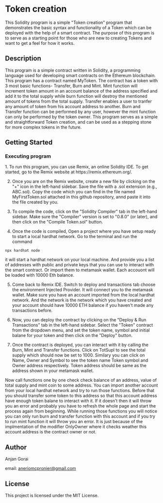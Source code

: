 <h1>Token creation </h1>

This Solidity program is a simple "Token creation" program that demonstrates the basic syntax and functionality of a Token which can be deployed with the help of a smart contract. The purpose of this program is to serve as a starting point for those who are new to creating Tokens and want to get a feel for how it works.

<h2>Description</h2>
This program is a simple contract written in Solidity, a programming language used for developing smart contracts on the Ethereum blockchain. This program has a contract named MyToken. The contract has a token with 3 most basic functions- Transfer, Burn and Mint. Mint function will increment token amount in an account balance of the address specified and add it to the total supply while burn function will destroy the mentioned amount of tokens from the total supply. Transfer enables a user to tranfer any amount of token from his account address to another. Burn and Transfer function can be performed by any user, however the mint function can only be performed by the token owner. This program serves as a simple and straightforward Token creation, and can be used as a stepping stone for more complex tokens in the future.

<h2>Getting Started</h2>
<h3>Executing program</h3>
1. To run this program, you can use Remix, an online Solidity IDE. To get started, go to the Remix website at https://remix.ethereum.org/.

2. Once you are on the Remix website, create a new file by clicking on the "+" icon in the left-hand sidebar. Save the file with a .sol extension (e.g., ABC.sol). 
   Copy the code  which you can find in the file named MyFirstToken.sol attached in this github repository, annd paste it into the file created by you.

3. To compile the code, click on the "Solidity Compiler" tab in the left-hand sidebar. Make sure the "Compiler" version is set to "0.8.0" (or later), and then 
   click on the "Compile Token.sol" button.

4. Once the code is compiled, Open a project where you have setup ready to start a local hardhat network. Go to the terminal and run the command
```
npx hardhat node
```
   it will start a hardhat network on your local machine. And provide you a list of addresses with public and private keys that you can use to 
   interact with the smart contract. Or import them to metamask wallet. Each accouont will be loaded with 10000 Eth balance.

5. Come back to Remix IDE. Switch to deploy and transactions tab choose the environment Injected Provider. It will connect you to the metamask wallet.
   Make sure you have an account imported from the local hardhat network. And the network is the network which you have created and your account
   should have 10000 ETH balance if you haven't made any transactions before.

6. Now, you can deploy the contract by clicking on the "Deploy & Run Transactions" tab in the left-hand sidebar. Select the "Token" contract from the dropdown 
   menu, and set the token name, symbol and initial balane for your token and then click on the "Deploy" button.

7. Once the contract is deployed, you can interact with it by calling the Burn, Mint and Transfer functions. Click on TotSupl to see the total supply which should 
   now be set to 1000. Similary you can click on Name, Owner and Symbol to see the token name Token symbol and Owner address respectively. Token address
   should be same as the address shown in your metamask wallet.

Now call functions one by one check check balance of an address, value of total supply and mint coin to some address. You can import another account
from your local hardhat network and try to run those functions. Before that you should transfer some token to this address so that this account 
address have enough token balane to interact with it. If it doesn't then it will throw you an error and probably you have to refresh the whole page and start 
the process again from beginning. While running those functions you will notice you can only run burn and transfer function with this account and if you try to run mint function it will throw you an error. It is just because of the implmentation of the modifier OnlyOwner where it checks weather this account address is the contract owner or not.

<h2>Author</h2>
Anjan Gorai

email: aneriomcpronier@gmail.com

<h2>License</h2>
This project is licensed under the MIT License.
